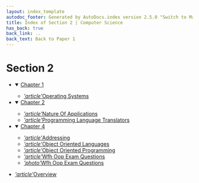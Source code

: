 ```yaml
---
layout: index_template
autodoc_footer: Generated by AutoDocs.index version 2.5.0 "Switch to Material Icons" ⓒ Starwort, 2020
title: Index of Section 2 | Computer Science
has_back: true
back_link: ..
back_text: Back to Paper 1
---
```


# **Section 2**

- <details open><summary><a href='./chapter_1'>Chapter 1</a></summary>

  - <a href='./chapter_1/operating_systems.md'><i title='MD file' class="material-icons">'article'</i>Operating Systems</a>

  </details>
- <details open><summary><a href='./chapter_2'>Chapter 2</a></summary>

  - <a href='./chapter_2/nature_of_applications.md'><i title='MD file' class="material-icons">'article'</i>Nature Of Applications</a>
  - <a href='./chapter_2/programming_language_translators.md'><i title='MD file' class="material-icons">'article'</i>Programming Language Translators</a>

  </details>
- <details open><summary><a href='./chapter_4'>Chapter 4</a></summary>

  - <a href='./chapter_4/addressing.md'><i title='MD file' class="material-icons">'article'</i>Addressing</a>
  - <a href='./chapter_4/object_oriented_languages.md'><i title='MD file' class="material-icons">'article'</i>Object Oriented Languages</a>
  - <a href='./chapter_4/object_oriented_programming.md'><i title='MD file' class="material-icons">'article'</i>Object Oriented Programming</a>
  - <a href='./chapter_4/wfh_oop_exam_questions.md'><i title='MD file' class="material-icons">'article'</i>Wfh Oop Exam Questions</a>
  - <a href='./chapter_4/wfh_oop_exam_questions.png'><i title='PNG file' class="material-icons">'photo'</i>Wfh Oop Exam Questions</a>

  </details>
- <a href='./overview.md'><i title='MD file' class="material-icons">'article'</i>Overview</a>
